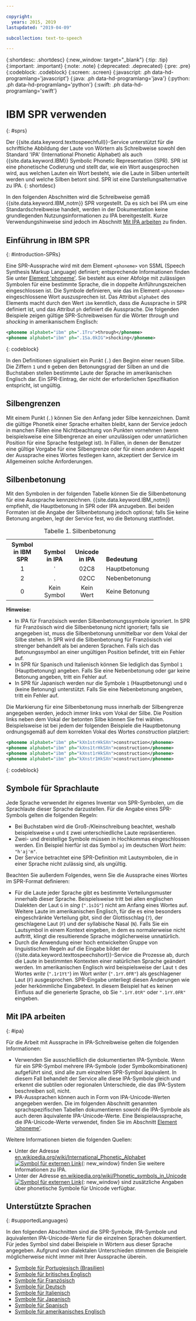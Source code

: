 ```yaml
---

copyright:
  years: 2015, 2019
lastupdated: "2019-04-09"

subcollection: text-to-speech

---
```


{:shortdesc: .shortdesc}
{:new_window: target="_blank"}
{:tip: .tip}
{:important: .important}
{:note: .note}
{:deprecated: .deprecated}
{:pre: .pre}
{:codeblock: .codeblock}
{:screen: .screen}
{:javascript: .ph data-hd-programlang='javascript'}
{:java: .ph data-hd-programlang='java'}
{:python: .ph data-hd-programlang='python'}
{:swift: .ph data-hd-programlang='swift'}

# IBM SPR verwenden
{: #sprs}

Der {{site.data.keyword.texttospeechfull}}-Service unterstützt für die schriftliche Abbildung der Laute von Wörtern als Schreibweise sowohl den Standard 'IPA' (International Phonetic Alphabet) als auch {{site.data.keyword.IBM}} Symbolic Phonetic Representation (SPR). SPR ist eine phonetische Codierung und stellt dar, wie ein Wort ausgesprochen wird, aus welchen Lauten ein Wort besteht, wie die Laute in Silben unterteilt werden und welche Silben betont sind. SPR ist eine Darstellungsalternative zu IPA.
{: shortdesc}

In den folgenden Abschnitten wird die Schreibweise gemäß {{site.data.keyword.IBM_notm}} SPR vorgestellt. Da es sich bei IPA um eine Standardschreibweise handelt, werden in der Dokumentation keine grundlegenden Nutzungsinformationen zu IPA bereitgestellt. Kurze Verwendungshinweise sind jedoch im Abschnitt [Mit IPA arbeiten](#ipa) zu finden.

## Einführung in IBM SPR
{: #introduction-SPRs}

Eine SPR-Aussprache wird mit dem Element `<phoneme>` von SSML (Speech Synthesis Markup Language) definiert; entsprechende Informationen finden Sie unter [Element 'phoneme'](/docs/services/text-to-speech/SSML-elements.html#phoneme_element). Sie besteht aus einer Abfolge mit zulässigen Symbolen für eine bestimmte Sprache, die in doppelte Anführungszeichen eingeschlossen ist. Die Symbole definieren, wie das im Element `<phoneme>` eingeschlossene Wort auszusprechen ist. Das Attribut `alphabet` des Elements macht durch den Wert `ibm` kenntlich, dass die Aussprache in SPR definiert ist, und das Attribut `ph` definiert die Aussprache. Die folgenden Beispiele zeigen gültige SPR-Schreibweisen für die Wörter *through* und *shocking* in amerikanischem Englisch:

```xml
<phoneme alphabet="ibm" ph=".1Tru">through</phoneme>
<phoneme alphabet="ibm" ph=".1Sa.0kIG">shocking</phoneme>
```
{: codeblock}

In den Definitionen signalisiert ein Punkt (`.`) den Beginn einer neuen Silbe. Die Ziffern `1` und `0` geben den Betonungsgrad der Silben an und die Buchstaben stellen bestimmte Laute der Sprache im amerikanischen Englisch dar. Ein SPR-Eintrag, der nicht der erforderlichen Spezifikation entspricht, ist ungültig.

## Silbengrenzen

Mit einem Punkt (`.`) können Sie den Anfang jeder Silbe kennzeichnen. Damit die gültige Phonetik einer Sprache erhalten bleibt, kann der Service jedoch in manchen Fällen eine Nichtbeachtung von Punkten vornehmen (wenn beispielsweise eine Silbengrenze an einer unzulässigen oder unnatürlichen Position für eine Sprache festgelegt ist). In Fällen, in denen der Benutzer eine gültige Vorgabe für eine Silbengrenze oder für einen anderen Aspekt der Aussprache eines Wortes festlegen kann, akzeptiert der Service im Allgemeinen solche Anforderungen.

## Silbenbetonung

Mit den Symbolen in der folgenden Tabelle können Sie die Silbenbetonung für eine Aussprache kennzeichnen. {{site.data.keyword.IBM_notm}} empfiehlt, die Hauptbetonung in SPR oder IPA anzugeben. Bei beiden Formaten ist die Angabe der Silbenbetonung jedoch optional; falls Sie keine Betonung angeben, legt der Service fest, wo die Betonung stattfindet.

<table style="width:80%">
  <caption>Tabelle 1. Silbenbetonung</caption>
  <tr>
    <th style="width:22%; text-align:center; vertical-align:bottom">
      Symbol in IBM SPR
    </th>
    <th style="width:22%; text-align:center; vertical-align:bottom">
      Symbol in IPA
    </th>
    <th style="width:22%; text-align:center; vertical-align:bottom">
      Unicode in IPA
    </th>
    <th style="text-align:left; vertical-align:bottom">
      Bedeutung
    </th>
  </tr>
  <tr>
    <td style="text-align:center">
      1
    </td>
    <td style="text-align:center">
      <code>&#712;</code>
    </td>
    <td style="text-align:center">
      02C8
    </td>
    <td>
      Hauptbetonung
    </td>
  </tr>
  <tr>
    <td style="text-align:center">
      2
    </td>
    <td style="text-align:center">
      <code>&#716;</code>
    </td>
    <td style="text-align:center">
      02CC
    </td>
    <td>
      Nebenbetonung
    </td>
  </tr>
  <tr>
    <td style="text-align:center">
      0
    </td>
    <td style="text-align:center">Kein Symbol</td>
    <td style="text-align:center">Kein Wert</td>
    <td>
      Keine Betonung
    </td>
  </tr>
</table>

**Hinweise:**

-   In IPA für Französisch werden Silbenbetonungssymbole ignoriert. In SPR für Französisch wird die Silbenbetonung nicht ignoriert; falls sie angegeben ist, muss die Silbenbetonung unmittelbar vor dem Vokal der Silbe stehen. In SPR wird die Silbenbetonung für Französisch viel strenger behandelt als bei anderen Sprachen. Falls sich das Betonungssymbol an einer ungültigen Position befindet, tritt ein Fehler auf.
-   In SPR für Spanisch und Italienisch können Sie lediglich das Symbol `1` (Hauptbetonung) angeben. Falls Sie eine Nebenbetonung oder gar keine Betonung angeben, tritt ein Fehler auf.
-   In SPR für Japanisch werden nur die Symbole `1` (Hauptbetonung) und `0` (keine Betonung) unterstützt. Falls Sie eine Nebenbetonung angeben, tritt ein Fehler auf.

Die Markierung für eine Silbenbetonung muss innerhalb der Silbengrenze angegeben werden, jedoch immer links vom Vokal der Silbe. Die Position links neben dem Vokal der betonten Silbe können Sie frei wählen. Beispielsweise ist bei jedem der folgenden Beispiele die Hauptbetonung ordnungsgemäß auf dem korrekten Vokal des Wortes *construction* platziert:

```xml
<phoneme alphabet="ibm" ph="kXn1strHkSXn">construction</phoneme>
<phoneme alphabet="ibm" ph="kXns1trHkSXn">construction</phoneme>
<phoneme alphabet="ibm" ph="kXnst1rHkSXn">construction</phoneme>
<phoneme alphabet="ibm" ph="kXnstr1HkSXn">construction</phoneme>
```
{: codeblock}

## Symbole für Sprachlaute

Jede Sprache verwendet ihr eigenes Inventar von SPR-Symbolen, um die Sprachlaute dieser Sprache darzustellen. Für die Angabe eines SPR-Symbols gelten die folgenden Regeln:

-   Bei Buchstaben wird die Groß-/Kleinschreibung beachtet, weshalb beispielsweise `e` und `E` zwei unterschiedliche Laute repräsentieren.
-   Zwei- und dreistellige Symbole müssen in Hochkommas eingeschlossen werden. Ein Beispiel hierfür ist das Symbol `aj` im deutschen Wort *heim*: `"h'aj'm"`.
-   Der Service betrachtet eine SPR-Definition mit Lautsymbolen, die in einer Sprache nicht zulässig sind, als ungültig.

Beachten Sie außerdem Folgendes, wenn Sie die Aussprache eines Wortes im SPR-Format definieren:

-   Für die Laute jeder Sprache gibt es bestimmte Verteilungsmuster innerhalb dieser Sprache. Beispielsweise tritt bei allen englischen Dialekten der Laut `G` in *sing* (`".1sIG"`) nicht am Anfang eines Wortes auf. Weitere Laute im amerikanischen Englisch, für die es eine besonders eingeschränkte Verteilung gibt, sind der Glottisschlag (`?`), der geschlagene Laut (`F`) und der syllabische Nasal (`N`). Falls Sie ein Lautsymbol in einem Kontext eingeben, in dem es normalerweise nicht auftritt, klingt die resultierende Sprache möglicherweise unnatürlich.
-   Durch die Anwendung einer hoch entwickelten Gruppe von linguistischen Regeln auf die Eingabe bildet der {{site.data.keyword.texttospeechshort}}-Service die Prozesse ab, durch die Laute in bestimmten Kontexten einer natürlichen Sprache geändert werden. Im amerikanischen Englisch wird beispielsweise der Laut `t` des Wortes *write* (`".1r1Yt"`) im Wort *writer* (`".1rY.0FR"`) als geschlagener Laut (`F`) ausgesprochen. SPR-Eingabe unterliegt diesen Änderungen wie jeder herkömmliche Eingabetext. In diesem Beispiel hat es keinen Einfluss auf die generierte Sprache, ob Sie `".1rY.0tR"` oder `".1rY.0FR"` eingeben.

## Mit IPA arbeiten
{: #ipa}

Für die Arbeit mit Aussprache in IPA-Schreibweise gelten die folgenden Informationen:

-   Verwenden Sie ausschließlich die dokumentierten IPA-Symbole. Wenn für ein SPR-Symbol mehrere IPA-Symbole (oder Symbolkombinationen) aufgeführt sind, sind alle zum einzelnen SPR-Symbol äquivalent. In diesem Fall behandelt der Service alle diese IPA-Symbole gleich und erkennt die subtilen oder regionalen Unterschiede, die das IPA-System beschreiben soll, nicht.
-   IPA-Aussprachen können auch in Form von IPA-Unicode-Werten angegeben werden. Die im folgenden Abschnitt genannten sprachspezifischen Tabellen dokumentieren sowohl die IPA-Symbole als auch deren äquivalente IPA-Unicode-Werte. Eine Beispielaussprache, die IPA-Unicode-Werte verwendet, finden Sie im Abschnitt [Element 'phoneme'](/docs/services/text-to-speech/SSML-elements.html#phoneme_element).

Weitere Informationen bieten die folgenden Quellen:

-   Unter der Adresse [en.wikipedia.org/wiki/International_Phonetic_Alphabet ![Symbol für externen Link](../../icons/launch-glyph.svg "Symbol für externen Link")](https://en.wikipedia.org/wiki/International_Phonetic_Alphabet){: new_window} finden Sie weitere Informationen zu IPA.
-   Unter der Adresse [en.wikipedia.org/wiki/Phonetic_symbols_in_Unicode ![Symbol für externen Link](../../icons/launch-glyph.svg "Symbol für externen Link")](https://en.wikipedia.org/wiki/Phonetic_symbols_in_Unicode){: new_window} sind zusätzliche Angaben über phonetische Symbole für Unicode verfügbar.

## Unterstützte Sprachen
{: #supportedLanguages}

In den folgenden Abschnitten sind die SPR-Symbole, IPA-Symbole und äquivalenten IPA-Unicode-Werte für die einzelnen Sprachen dokumentiert. Für jedes Symbol sind dabei Beispiele in Wörtern aus dieser Sprache angegeben. Aufgrund von dialektalen Unterschieden stimmen die Beispiele möglicherweise nicht immer mit Ihrer Aussprache überein.

-   [Symbole für Portugiesisch (Brasilien)](/docs/services/text-to-speech/pt-BR-SPRs.html)
-   [Symbole für britisches Englisch](/docs/services/text-to-speech/en-GB-SPRs.html)
-   [Symbole für Französisch](/docs/services/text-to-speech/fr-FR-SPRs.html)
-   [Symbole für Deutsch](/docs/services/text-to-speech/de-DE-SPRs.html)
-   [Symbole für Italienisch](/docs/services/text-to-speech/it-IT-SPRs.html)
-   [Symbole für Japanisch](/docs/services/text-to-speech/ja-JP-SPRs.html)
-   [Symbole für Spanisch](/docs/services/text-to-speech/es-ES-SPRs.html)
-   [Symbole für amerikanisches Englisch](/docs/services/text-to-speech/en-US-SPRs.html)
